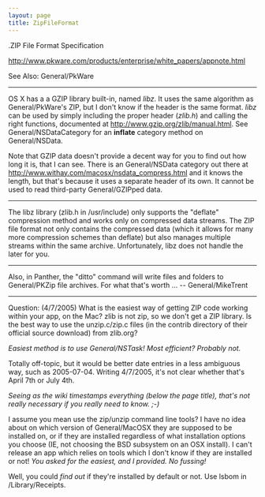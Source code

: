 ```yaml
---
layout: page
title: ZipFileFormat
---
```


.ZIP File Format Specification

http://www.pkware.com/products/enterprise/white_papers/appnote.html

See Also: General/PkWare

----

OS X has a a GZIP library built-in, named *libz*. It uses the same algorithm as General/PkWare's ZIP, but I don't know if the header is the same format. *libz* can be used by simply including the proper header (*zlib.h*) and calling the right functions, documented at http://www.gzip.org/zlib/manual.html. See General/NSDataCategory for an **inflate** category method on General/NSData.

Note that GZIP data doesn't provide a decent way for you to find out how long it is, that I can see. There is an General/NSData category out there at http://www.withay.com/macosx/nsdata_compress.html and it knows the length, but that's because it uses a separate header of its own. It cannot be used to read third-party General/GZIPped data.

----

The libz library (zlib.h in /usr/include) only supports the "deflate" compression method and works only on compressed data streams. The ZIP file format not only contains the compressed data (which it allows for many more compression schemes than deflate) but also manages multiple streams within the same archive. Unfortunately, libz does not handle the later for you.

----

Also, in Panther, the "ditto" command will write files and folders to General/PKZip file archives. For what that's worth ... -- General/MikeTrent

----
Question: (4/7/2005) What is the easiest way of getting ZIP code working within your app, on the Mac? zlib is not zip, so we don't get a ZIP library. Is the best way to use the unzip.c/zip.c files (in the contrib directory of their official source download) from zlib.org?

*Easiest method is to use General/NSTask! Most efficient? Probably not.*

Totally off-topic, but it would be better date entries in a less ambiguous way, such as 2005-07-04. Writing 4/7/2005, it's not clear whether that's April 7th or July 4th.

*Seeing as the wiki timestamps everything (below the page title), that's not really necessary if you really need to know. ;-)*

I assume you mean use the zip/unzip command line tools? I have no idea about on which version of General/MacOSX they are supposed to be installed on, or if they are installed regardless of what installation options you choose (IE, not choosing the BSD subsystem on an OSX install). I can't release an app which relies on tools which I don't know if they are installed or not! *You asked for the easiest, and I provided. No fussing!*

Well, you could *find out* if they're installed by default or not. Use lsbom in /Library/Receipts.
